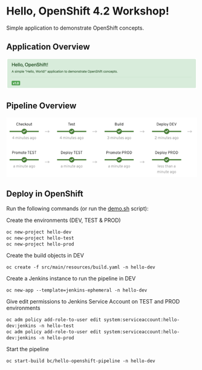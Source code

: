 # Hello, OpenShift 4.2 Workshop!

Simple application to demonstrate OpenShift concepts.

## Application Overview

![Pipeline](src/main/resources/images/application.png)

## Pipeline Overview

![Pipeline](src/main/resources/images/pipeline.png)

## Deploy in OpenShift

Run the following commands (or run the [demo.sh](demo.sh) script):

Create the environments (DEV, TEST & PROD)

    oc new-project hello-dev
    oc new-project hello-test
    oc new-project hello-prod

Create the build objects in DEV

    oc create -f src/main/resources/build.yaml -n hello-dev

Create a Jenkins instance to run the pipeline in DEV

    oc new-app --template=jenkins-ephemeral -n hello-dev

Give edit permissions to Jenkins Service Account on TEST and PROD environments 

    oc adm policy add-role-to-user edit system:serviceaccount:hello-dev:jenkins -n hello-test
    oc adm policy add-role-to-user edit system:serviceaccount:hello-dev:jenkins -n hello-prod

Start the pipeline

    oc start-build bc/hello-openshift-pipeline -n hello-dev

